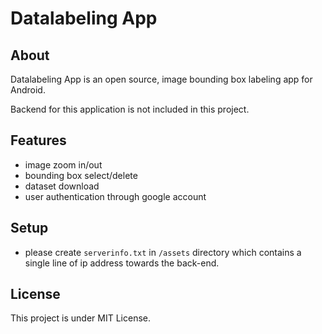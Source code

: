 # Datalabeling App
## About
Datalabeling App is an open source, image bounding box labeling app for Android.

Backend for this application is not included in this project.

## Features
- image zoom in/out
- bounding box select/delete
- dataset download
- user authentication through google account

## Setup
- please create `serverinfo.txt` in `/assets` directory which contains a single line of ip address towards the back-end.


## License
This project is under MIT License.
